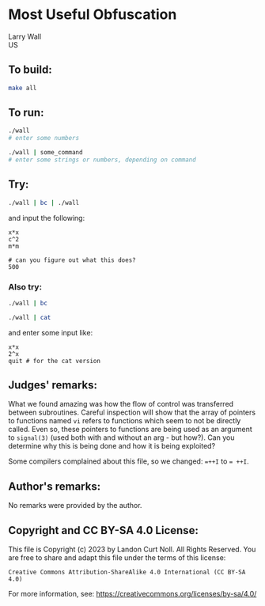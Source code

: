 # Most Useful Obfuscation

Larry Wall<br>
US

## To build:

```sh
make all
```


## To run:

```sh
./wall
# enter some numbers

./wall | some_command
# enter some strings or numbers, depending on command
```


## Try:

```sh
./wall | bc | ./wall
```

and input the following:

```
x*x
c^2
m*m

# can you figure out what this does?
500

```

### Also try:

```sh
./wall | bc

./wall | cat
```

and enter some input like:

```
x*x
2^x
quit # for the cat version
```


## Judges' remarks:


What we found amazing was how the flow of control was transferred between
subroutines.  Careful inspection will show that the array of pointers to
functions named `vi` refers to functions which seem to not be directly called.
Even so, these pointers to functions are being used as an argument to
`signal(3)` (used both with and without an arg - but how?).  Can you determine
why this is being done and how it is being exploited?

Some compilers complained about this file, so we changed: `=++I` to `= ++I`.


## Author's remarks:

No remarks were provided by the author.

## Copyright and CC BY-SA 4.0 License:

This file is Copyright (c) 2023 by Landon Curt Noll.  All Rights Reserved.
You are free to share and adapt this file under the terms of this license:

    Creative Commons Attribution-ShareAlike 4.0 International (CC BY-SA 4.0)

For more information, see: https://creativecommons.org/licenses/by-sa/4.0/
